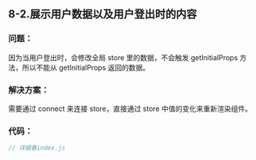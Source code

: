 ## 8-2.展示用户数据以及用户登出时的内容

### 问题：

因为当用户登出时，会修改全局 store 里的数据，不会触发 getInitialProps 方法，所以不能从 getInitialProps 返回的数据。

### 解决方案：

需要通过 connect 来连接 store，直接通过 store 中值的变化来重新渲染组件。

### 代码：

```jsx
// 详细看index.js
```

